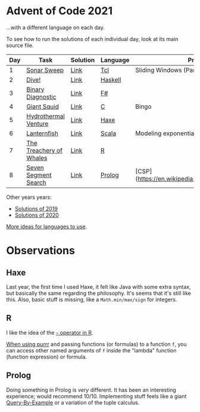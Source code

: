 # Advent of Code 2021
...with a different language on each day.

To see how to run the solutions of each individual day, look at its main source file.

| Day | Task                                                           | Solution   | Language                                                                | Problem/Topic/Solution                                              |
|-----|----------------------------------------------------------------|------------|-------------------------------------------------------------------------|---------------------------------------------------------------------|
| 1   | [Sonar Sweep](https://adventofcode.com/2021/day/1)             | [Link](01) | [Tcl](https://en.wikipedia.org/wiki/Tcl)                                | Sliding Windows (Part 2)                                            |
| 2   | [Dive!](https://adventofcode.com/2021/day/2)                   | [Link](02) | [Haskell](https://en.wikipedia.org/wiki/Haskell_(programming_language)) |                                                                     |
| 3   | [Binary Diagnostic](https://adventofcode.com/2021/day/3)       | [Link](03) | [F#](https://en.wikipedia.org/wiki/F_Sharp_(programming_language))      |                                                                     |
| 4   | [Giant Squid](https://adventofcode.com/2021/day/4)             | [Link](04) | [C](https://en.wikipedia.org/wiki/C_(programming_language))             | Bingo                                                               |
| 5   | [Hydrothermal Venture](https://adventofcode.com/2021/day/5)    | [Link](05) | [Haxe](https://en.wikipedia.org/wiki/Haxe)                              |                                                                     |
| 6   | [Lanternfish](https://adventofcode.com/2021/day/6)             | [Link](06) | [Scala](https://en.wikipedia.org/wiki/Scala_(programming_language))     | Modeling exponential growth                                         |
| 7   | [The Treachery of Whales](https://adventofcode.com/2021/day/7) | [Link](07) | [R](https://en.wikipedia.org/wiki/R_(programming_language))             |                                                                     |
| 8   | [Seven Segment Search](https://adventofcode.com/2021/day/8)    | [Link](08) | [Prolog](https://en.wikipedia.org/wiki/Prolog)                          | [CSP](https://en.wikipedia.org/wiki/Constraint_satisfaction_problem |

Other years years:
- [Solutions of 2019](https://github.com/nikeee/advent-of-code-2019)
- [Solutions of 2020](https://github.com/nikeee/advent-of-code-2020)

[More ideas for languages to use](https://github.com/nikeee/advent-of-code-2019).


# Observations
## Haxe
Last year, the first time I used Haxe, it felt like Java with some extra syntax, but basically the same regarding the philosophy. It's seems that it's still like this. Also, basic stuff is missing, like a `Math.min/max/sign` for integers.
## R
I like the idea of the [`~` operator in R](https://stackoverflow.com/questions/14976331).

[When using purrr](https://coolbutuseless.github.io/2019/03/13/anonymous-functions-in-r-part-1/) and passing functions (or formulas) to a function `f`, you can access other named arguments of `f` inside the "lambda" function (function expression) or formula.

## Prolog
Doing something in Prolog is _very_ different. It has been an interesting experience; would recommend 10/10. Implementing stuff feels like a giant [Query-By-Example](https://en.wikipedia.org/wiki/Query_by_Example) or a variation of the tuple calculus.
